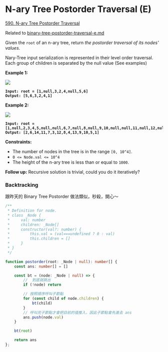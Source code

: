 # N-ary Tree Postorder Traversal (E)

[590. N-ary Tree Postorder Traversal](https://leetcode.com/problems/n-ary-tree-postorder-traversal/)

Related to  [binary-tree-postorder-traversal-e.md](binary-tree-postorder-traversal-e.md "mention")&#x20;



Given the `root` of an n-ary tree, return _the postorder traversal of its nodes' values_.

Nary-Tree input serialization is represented in their level order traversal. Each group of children is separated by the null value (See examples)

&#x20;

**Example 1:**

![](https://assets.leetcode.com/uploads/2018/10/12/narytreeexample.png)

<pre><code><strong>Input: root = [1,null,3,2,4,null,5,6]
</strong><strong>Output: [5,6,3,2,4,1]
</strong></code></pre>

**Example 2:**

![](https://assets.leetcode.com/uploads/2019/11/08/sample\_4\_964.png)

<pre><code><strong>Input: root = [1,null,2,3,4,5,null,null,6,7,null,8,null,9,10,null,null,11,null,12,null,13,null,null,14]
</strong><strong>Output: [2,6,14,11,7,3,12,8,4,13,9,10,5,1]
</strong></code></pre>

&#x20;

**Constraints:**

* The number of nodes in the tree is in the range `[0, 10^4]`.
* `0 <= Node.val <= 10^4`
* The height of the n-ary tree is less than or equal to `1000`.

&#x20;

**Follow up:** Recursive solution is trivial, could you do it iteratively?





### Backtracking

跟昨天的 Binary Tree Postorder 做法類似，秒殺，開心～

```typescript
/**
 * Definition for node.
 * class _Node {
 *     val: number
 *     children: _Node[]
 *     constructor(val?: number) {
 *         this.val = (val===undefined ? 0 : val)
 *         this.children = []
 *     }
 * }
 */

function postorder(root: _Node | null): number[] {
    const ans: number[] = []

    const bt = (node: _Node | null) => {
        //  到底就跳出
        if (!node) return

        // 按照順序呼叫子節點
        for (const child of node.children) {
            bt(child)
        }
        // 呼叫完子節點才會把目前的值推入，因此子節點會先進去 ans
        ans.push(node.val)
    }

    bt(root)

    return ans
};
```





